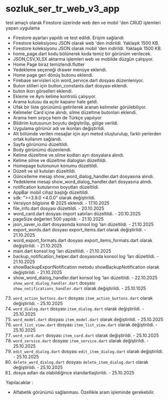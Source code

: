 # sozluk_ser_tr_web_v3_app

test amaçlı olarak Firestore üzerinde web den ve mobil 'den CRUD işlemleri yapan uygulama
- Firestore ayarları yapıldı ve test edildi. Erişim sağlandı
- Firestore koleksiyonu JSON olarak web 'den indirildi. Yaklaşık 1500 KB.
- Firestore koleksiyonu JSON olarak mobil 'den indirildi. Yaklaşık 1500 KB.
- home_page.dart kodu bölünerek koda temiz bir görünüm verilecek.
- JSON,CSV,XLSX aktarma işlemleri web ve mobilde düzgün çalışıyor.
- Home Page biraz temizlendi.flutter
- Yedekleme seçeneği drawer menüye eklendi.
- Home page geri dönüş butonu eklendi.
- Firebase servisleri için word_service.dart dosyası düzenleniyor.
- Buton stilleri için button_constants.dart dosyası eklendi.
- buton ikon görselleri eklendi.
- Ekleme ve Aynı kelime kontrolü çalışıyor.
- Arama kutusu da açılır kapanır hale geldi.
- Ufak bir liste görünümü getirilerek aranan kelimeler görülebiliyor.
- Kelimeler Card içine alındı, silme düzeltme butonları eklendi.
- Arama hem sırpça hem de Türkçe yapılıyor
- Bildirim kutusunun boyutu değiştirilip, gölge verildi.
- Uygulama görünür adı ve ikonları değiştirildi.
- Alt bölümde verilen mesajlar için ayrı metod oluşturulup, farklı yerlerden ortak kullanım sağlandı.
- Sayfa görünümü düzeltildi.
- Body görünümü düzenlendi.
- Kelime düzeltme ve silme kodları ayrı dosyalara alındı.
- Kelime silme ve düzeltme dialogları düzeltildi.
- Homepage  butonunun konumu düzeltildi.
- Düzelt ve sil kutuları düzeltildi.
- Güncelleme mesajı show_word_dialog_handler.dart dosyasına alındı.
- Yedekleme mesajı show_word_dialog_handler.dart dosyasına alındı.
- notification kutularının boyutları düzeltildi.
- AppBar mobil cihaz başlığı düzeltildi.
- sdk: ">=3.9.0 <4.0.0" olarak değiştirildi.
- Versiyon bilgisine © 2025 eklendi. - 17.10.2025
- file_info.dart dosyası düzeltildi. - 20.10.2025
- word_card.dart dosyası import satırları düzeltildi. - 20.10.2025
- pageSize değerleri 500 yapıldı. - 21.10.2025
- json_saver_io.dart dosyasında konsol log 'ları düzeltildi. - 21.10.2025
- export_words.dart dosyası export_items.dart olarak değiştirildi. - 21.10.2025
- word_export_formats.dart dosyası export_items_formats.dart olarak değiştirildi. - 21.10.2025
- main.dart konsol log 'ları düzeltildi. - 21.10.2025
- backup_notification_helper.dart dosyasında konsol log 'ları düzeltildi. - 21.10.2025
- showBackupExportNotification metodu showBackupNotification olarak değiştirildi. - 21.10.2025
- show_word_dialog_handler.dart konsol log 'ları düzeltildi. - 22.10.2025
  `show_word_dialog_handler.dart` dosyası `show_notifications_handler.dart` olarak değiştirildi. - 25.10.1025
73. `word_action_buttons.dart` dosyası `item_action_buttons.dart` olarak değiştirildi. - 25.10.2025
74. `word_dialog.dart` dosyası `item_dialog.dart` olarak değiştirildi. - 25.10.2025
75. `word_model.dart` dosyası `item_model.dart` olarak değiştirildi. - 25.10.2025
76. `word_list_view.dart` dosyası `item_list_view.dart` olarak değiştirildi. - 25.10.2025
77. `word_card.dart` dosyası `item_card.dart` olarak değiştirildi. - 25.10.2025
78. `word_service.dart` dosyası `item_service.dart` olarak değiştirildi. - 25.10.2025
79. `edit_word_dialog.dart` dosyası `edit_item_dialog.dart` olarak değiştirildi. - 25.10.2025
80. `delete_word_dialog.dart` dosyası `delete_item_dialog.dart` olarak değiştirildi. - 25.10.2025
81. dosya adları da olabildiğince standartlaştırıldı. - 25.10.2025




Yapılacaklar : 
- Alfabetik görünümü sağlanması. Özellikle aram işleminde gerekebilir.
